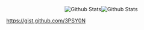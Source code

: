 <div style="display: flex; justify-content: center;">
  <img alt="Github Stats" src="https://github-readme-stats.vercel.app/api?username=3PSY0N&theme=transparent&text_color=94a3b8&count_private=true&include_all_commits=true&show_icons=true&hide_title=true&layout=compact&hide_border=true&rank_icon=github" />
  <img alt="Github Stats" src="https://github-readme-stats.vercel.app/api/top-langs/?username=3PSY0N&theme=transparent&text_color=94a3b8&show_icons=false&hide_title=true&layout=compact&card_width=260&hide_border=true" />
</div>

https://gist.github.com/3PSY0N
